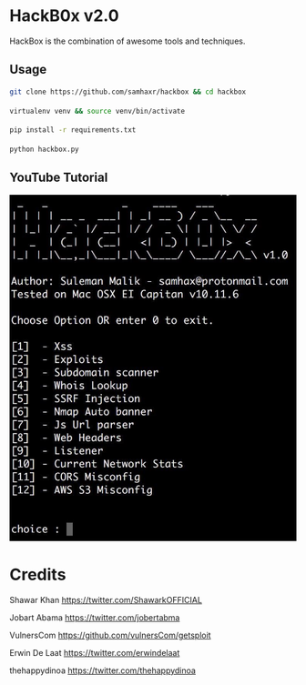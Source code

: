 # HackB0x v2.0

HackBox is the combination of awesome tools and techniques.

## Usage

```bash
git clone https://github.com/samhaxr/hackbox && cd hackbox

virtualenv venv && source venv/bin/activate

pip install -r requirements.txt

python hackbox.py
```

## YouTube Tutorial

[![YouTube](/docs/hackbox.jpg)](https://www.youtube.com/watch?v=VasXpDko0VE)

# Credits

Shawar Khan <https://twitter.com/ShawarkOFFICIAL>

Jobart Abama <https://twitter.com/jobertabma>

VulnersCom <https://github.com/vulnersCom/getsploit>

Erwin De Laat <https://twitter.com/erwindelaat>

thehappydinoa <https://twitter.com/thehappydinoa>
